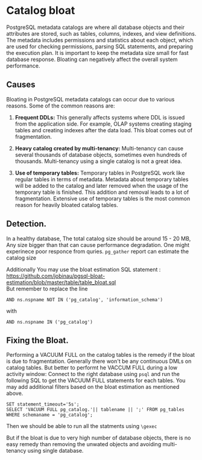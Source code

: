 # Catalog bloat
PostgreSQL metadata catalogs are where all database objects and their attributes are stored, such as tables, columns, indexes, and view definitions. The metadata includes permissions and statistics about each object, which are used for checking permissions, parsing SQL statements, and preparing the execution plan. It is important to keep the metadata size small for fast database response. Bloating can negatively affect the overall system performance.

## Causes
Bloating in PostgreSQL metadata catalogs can occur due to various reasons. Some of the common reasons are:

1. **Frequent DDLs:** This generally affects systems where DDL is issued from the application side. For example, OLAP systems creating staging tables and creating indexes after the data load. This bloat comes out of fragmentation.

2. **Heavy catalog created by multi-tenancy:** Multi-tenancy can cause several thousands of database objects, sometimes even hundreds of thousands. Multi-tenancy using a single catalog is not a great idea.

3. **Use of temporary tables:** Temporary tables in PostgreSQL work like regular tables in terms of metadata. Metadata about temporary tables will be added to the catalog and later removed when the usage of the temporary table is finished. This addition and removal leads to a lot of fragmentation. Extensive use of temporary tables is the most common reason for heavily bloated catalog tables.

## Detection.
In a healthy database, The total catalog size should be around 15 - 20 MB, Any size bigger than that can cause performance degradation. One might experinece poor responce from quries. `pg_gather` report can estimate the catalog size

Additionally You may use the bloat estimation SQL statement : https://github.com/jobinau/pgsql-bloat-estimation/blob/master/table/table_bloat.sql  
But remember to replace the line
```
AND ns.nspname NOT IN ('pg_catalog', 'information_schema')
```
with 
```
AND ns.nspname IN ('pg_catalog')
```

## Fixing the Bloat.
Performing a VACUUM FULL on the catalog tables is the remedy if the bloat is due to fragmentation. Generally there won't be any continuous DMLs on catalog tables. But better to performt he VACCUM FULL during a low activity window:
Connect to the right database using `psql` and run the following SQL to get the VACUUM FULL statements for each tables. You may add additional filters based on the bloat estimation as mentioned above.
```
SET statement_timeout='5s';
SELECT 'VACUUM FULL pg_catalog.'|| tablename || ';' FROM pg_tables WHERE schemaname = 'pg_catalog';
```
Then we should be able to run all the statments using `\gexec`

But if the bloat is due to very high number of database objects, there is no easy remedy than removing the unwated objects and avoiding multi-tenancy using single database.
